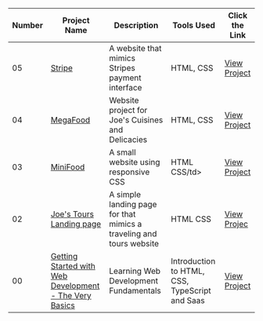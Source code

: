 
<table>
  <thead>
  <tr>
    <th>Number</th>
    <th>Project Name</th>
    <th>Description</th>
    <th>Tools Used</th>
    <th>Click the Link</th>
  </tr>
</thead>
  <tbody>
  <tr>
  <td>05</td>
  <td><a href="">Stripe</a></td>
  <td>A website that mimics Stripes payment interface</td>
  <td>HTML, CSS
  </td>
  <td><a href ="">View Project</a></td>
  </tr>
  <tr>
  <td>04</td>
  <td><a href="">MegaFood</a></td>
  <td>Website project for Joe's Cuisines and Delicacies</td>
  <td>HTML, CSS
  </td>
  <td><a href ="">View Project</a></td>
  </tr>
  <tr>
  <td>03</td>
  <td><a href="https://github.com/joe-seth/Minifood-Responsive">MiniFood</a></td>
  <td>A small website using responsive CSS</td>
  <td>HTML CSS/td>
  <td><a href ="https://github.com/joe-seth/Minifood-Responsive">View Project</a></td>
  </tr>
  <tr>
  <td>02</td> 
  <td><a href = "https://github.com/joe-seth/Joes-Travel-Landing-Page">Joe's Tours Landing page</a></td>
  <td>A simple landing page for that mimics a traveling and tours website</td>
  <td>HTML CSS</td>
  <td><a href ="https://github.com/joe-seth/Joes-Travel-Landing-Page">View Projec</a></td>
  </tr>
  <tr>
  <td>00</td>
  <td><a href="https://github.com/joe-seth/Machine-Learning-with-Scikit-Learn">Getting Started with Web Development - The Very Basics</a></td>
  <td>Learning Web Development Fundamentals</td>
  <td>Introduction to HTML, CSS, TypeScript and Saas</td>
  <td><a href ="https://github.com/joe-seth/The-Very-Basics">View Project</a></td>
  </tr>
  </tbody
</table>
